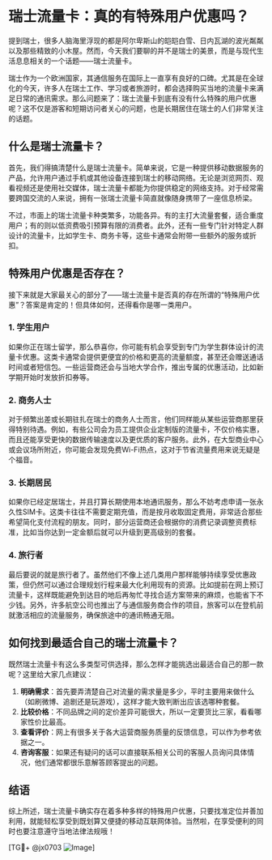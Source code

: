 # 瑞士流量卡：真的有特殊用户优惠吗？

提到瑞士，很多人脑海里浮现的都是阿尔卑斯山的皑皑白雪、日内瓦湖的波光粼粼以及那些精致的小木屋。然而，今天我们要聊的并不是瑞士的美景，而是与现代生活息息相关的一个话题——瑞士流量卡。

瑞士作为一个欧洲国家，其通信服务在国际上一直享有良好的口碑。尤其是在全球化的今天，许多人在瑞士工作、学习或者旅游时，都会选择购买当地的流量卡来满足日常的通讯需求。那么问题来了：瑞士流量卡到底有没有什么特殊的用户优惠呢？这不仅是游客和短期访问者关心的问题，也是长期居住在瑞士的人们非常关注的话题。

## 什么是瑞士流量卡？

首先，我们得搞清楚什么是瑞士流量卡。简单来说，它是一种提供移动数据服务的产品，允许用户通过手机或其他设备连接到瑞士的移动网络。无论是浏览网页、观看视频还是使用社交媒体，瑞士流量卡都能为你提供稳定的网络支持。对于经常需要跨国交流的人来说，拥有一张瑞士流量卡简直就像随身携带了一座信息桥梁。

不过，市面上的瑞士流量卡种类繁多，功能各异。有的主打大流量套餐，适合重度用户；有的则以低资费吸引预算有限的消费者。此外，还有一些专门针对特定人群设计的流量卡，比如学生卡、商务卡等，这些卡通常会附带一些额外的服务或折扣。

## 特殊用户优惠是否存在？

接下来就是大家最关心的部分了——瑞士流量卡是否真的存在所谓的“特殊用户优惠”？答案是肯定的！但具体如何，还得看你是哪一类用户。

### 1. 学生用户

如果你正在瑞士留学，那么恭喜你，你可能有机会享受到专门为学生群体设计的流量卡优惠。这类卡通常会提供更便宜的价格和更高的流量额度，甚至还会赠送通话时间或者短信包。一些运营商还会与当地大学合作，推出专属的优惠活动，比如新学期开始时发放折扣券等。

### 2. 商务人士

对于频繁出差或长期驻扎在瑞士的商务人士而言，他们同样能从某些运营商那里获得特别待遇。例如，有些公司会为员工提供企业定制版的流量卡，不仅价格实惠，而且还能享受更快的数据传输速度以及更优质的客户服务。此外，在大型商业中心或会议场所附近，你可能会发现免费Wi-Fi热点，这对于节省流量费用来说无疑是个福音。

### 3. 长期居民

如果你已经定居瑞士，并且打算长期使用本地通讯服务，那么不妨考虑申请一张永久性SIM卡。这类卡往往不需要定期充值，而是按月收取固定费用，非常适合那些希望简化支付流程的朋友。同时，部分运营商还会根据你的消费记录调整资费标准，比如当你达到一定金额后就可以升级到更高级别的套餐。

### 4. 旅行者

最后要说的就是旅行者了。虽然他们不像上述几类用户那样能够持续享受优惠政策，但仍然可以通过合理规划行程来最大化利用现有的资源。比如提前在网上预订流量卡，这样既能避免到达目的地后再匆忙寻找合适方案带来的麻烦，也能省下不少钱。另外，许多航空公司也推出了与通信服务商合作的项目，旅客可以在登机前就激活相应的流量服务，确保旅途中的通讯畅通无阻。

## 如何找到最适合自己的瑞士流量卡？

既然瑞士流量卡有这么多类型可供选择，那么怎样才能挑选出最适合自己的那一款呢？这里给大家几点建议：

1. **明确需求**：首先要弄清楚自己对流量的需求量是多少，平时主要用来做什么（如刷微博、追剧还是玩游戏），这样才能大致判断出应该选哪种套餐。
2. **比较价格**：不同品牌之间的定价差异可能很大，所以一定要货比三家，看看哪家性价比最高。
3. **查看评价**：网上有很多关于各大运营商服务质量的反馈信息，可以作为参考依据之一。
4. **咨询客服**：如果还有疑问的话可以直接联系相关公司的客服人员询问具体情况，他们通常都很乐意解答顾客提出的问题。

## 结语

综上所述，瑞士流量卡确实存在着多种多样的特殊用户优惠，只要找准定位并善加利用，就能轻松享受到既划算又便捷的移动互联网体验。当然啦，在享受便利的同时也要注意遵守当地法律法规哦！

[TG💪+ @jx0703 ![Image](https://github.com/user-attachments/assets/dbca1d08-cadb-493c-b0ec-ad6f7a83f270)]